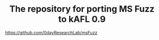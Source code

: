 <h1 align="center">
  <br>The repository for porting MS Fuzz to kAFL 0.9</br>
</h1>

https://github.com/0dayResearchLab/msFuzz
